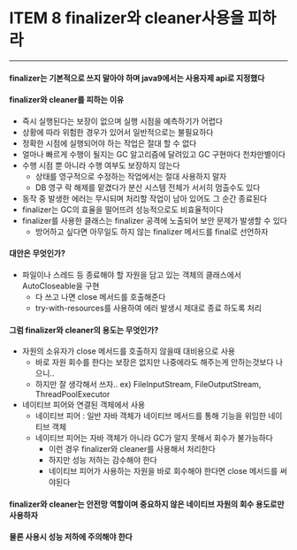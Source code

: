 # ITEM 8 finalizer와 cleaner사용을 피하라

--------------------------------------------
#### finalizer는 기본적으로 쓰지 말아야 하며 java9에서는 사용자제 api로 지정했다 

#### finalizer와 cleaner를 피하는 이유
* 즉시 실행된다는 보장이 없으며 실행 시점을 예측하기가 어렵다
* 상황에 따라 위험한 경우가 있어서 일반적으로는 불필요하다
* 정확한 시점에 실행되어야 하는 작업은 절대 할 수 없다
* 얼마나 빠르게 수행이 될지는 GC 알고리즘에 달려있고 GC 구현마다 천차만별이다
* 수행 시점 뿐 아니라 수행 여부도 보장하지 않는다
  * 상태를 영구적으로 수정하는 작업에서는 절대 사용하지 말자
  * DB 영구 락 해제를 맡겼다가 분산 시스템 전체가 서서히 멈출수도 있다
* 동작 중 발생한 에러는 무시되며 처리할 작업이 남아 있어도 그 순간 종료된다
* finalizer는 GC의 효율을 떨어뜨려 성능적으로도 비효율적이다
* finalizer를 사용한 클래스는 finalizer 공격에 노출되어 보안 문제가 발생할 수 있다
  * 방어하고 싶다면 아무일도 하지 않는 finalizer 메서드를 final로 선언하자

#### 대안은 무엇인가?
* 파일이나 스레드 등 종료해야 할 자원을 담고 있는 객체의 클래스에서 AutoCloseable을 구현
  * 다 쓰고 나면 close 메서드를 호출해준다
  * try-with-resources를 사용하여 에러 발생시 제대로 종료 하도록 처리

#### 그럼 finalizer와 cleaner의 용도는 무엇인가?
* 자원의 소유자가 close 메서드를 호출하지 않을때 대비용으로 사용
  * 바로 자원 회수를 한다는 보장은 없지만 나중에라도 해주는게 안하는것보다 나으니..
  * 하지만 잘 생각해서 쓰자.. ex) FileInputStream, FileOutputStream, ThreadPoolExecutor
* 네이티브 피어와 연결된 객체에서 사용
  * 네이티브 피어 : 일반 자바 객체가 네이티브 메서드를 통해 기능을 위임한 네이티브 객체
  * 네이티브 피어는 자바 객체가 아니라 GC가 알지 못해서 회수가 불가능하다
    * 이런 경우 finalizer와 cleaner를 사용해서 처리한다
    * 하지만 성능 저하는 감수해야 한다
    * 네이티브 피어가 사용하는 자원을 바로 회수해야 한다면 close 메서드를 써야된다
    
#### finalizer와 cleaner는 안전망 역할이며 중요하지 않은 네이티브 자원의 회수 용도로만 사용하자
#### 물론 사용시 성능 저하에 주의해야 한다